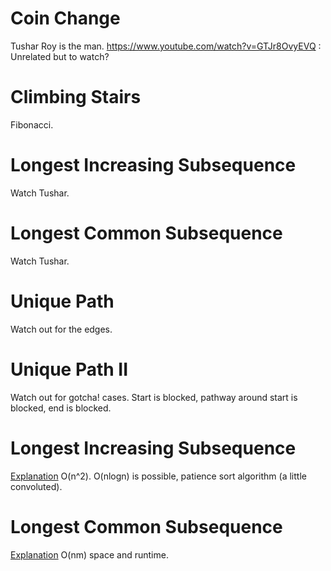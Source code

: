 # Coin Change
Tushar Roy is the man.
https://www.youtube.com/watch?v=GTJr8OvyEVQ : Unrelated but to watch?

# Climbing Stairs
Fibonacci.

# Longest Increasing Subsequence
Watch Tushar.

# Longest Common Subsequence
Watch Tushar.

# Unique Path
Watch out for the edges.

# Unique Path II
Watch out for gotcha! cases. Start is blocked, pathway around start is blocked, end is blocked.

# Longest Increasing Subsequence
[Explanation](https://www.youtube.com/watch?v=CE2b_-XfVDk) O(n^2).
O(nlogn) is possible, patience sort algorithm (a little convoluted).

# Longest Common Subsequence
[Explanation](https://www.youtube.com/watch?v=NnD96abizww) O(nm) space and runtime.
